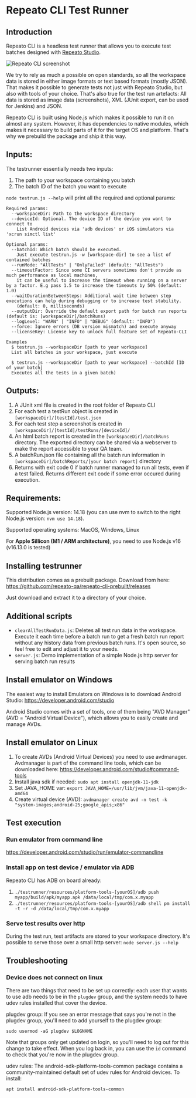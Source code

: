 # Repeato CLI Test Runner

## Introduction

Repeato CLI is a headless test runner that allows you to execute test batches designed with [Repeato Studio](https://www.repeato.app).

![Repeato CLI screenshot](https://www.repeato.app/wp-content/uploads/2022/08/cli-screenshot.png)

We try to rely as much a possible on open standards, so all the workspace data is stored in either image formats or text based formats (mostly JSON).
That makes it possible to generate tests not just with Repeato Studio, but also with tools of your choice.
That's also true for the test run artefacts: All data is stored as image data (screenshots), XML (JUnit export, can be used for Jenkins) and JSON.

Repeato CLI is built using Node.js which makes it possible to run it on almost any system. However, it has dependencies to native modules, which makes it necessary to build parts of it for the target OS and platform. That's why we prebuild the package and ship it this way.

## Inputs:

The testrunner essentially needs two inputs:

1. The path to your workspace containing you batch
2. The batch ID of the batch you want to execute

`node testrun.js --help` will print all the required and optional params:

```
Required params:
  --workspaceDir: Path to the workspace directory
  --deviceId: Optional. The device ID of the device you want to connect to
    List Android devices via 'adb devices' or iOS simulators via 'xcrun simctl list'

Optional params:
  --batchId: Which batch should be executed.
    Just execute testrun.js -w [workspace-dir] to see a list of contained batches
  --runMode: "AllTests" | "OnlyFailed" (default: "AllTests")
  --timeoutFactor: Since some CI servers sometimes don't provide as much performance as local machines,
    it can be useful to increase the timeout when running on a server by a factor. E.g pass 1.5 to increase the timeouts by 50% (default: 1.0)
  --waitDurationBetweenSteps: Additional wait time between step executions can help during debugging or to increase test stability.
    (default: 0, milliseconds)
  --outputDir: Override the default export path for batch run reports (default is: [workspaceDir]/batchRuns)
  --logLevel: "WARN" | "INFO" | "DEBUG" (default: "INFO")
  --force: Ignore errors (DB version mismatch) and execute anyway
  --licenseKey: License key to unlock full feature set of Repeato-CLI

Examples
  $ testrun.js --workspaceDir [path to your workspace]
  List all batches in your workspace, just execute

  $ testrun.js --workspaceDir [path to your workspace] --batchId [ID of your batch]
  Executes all the tests in a given batch)
```

## Outputs:

1. A JUnit xml file is created in the root folder of Repeato CLI
2. For each test a testRun object is created in `[workspaceDir]/[testId]/test.json`
3. For each test step a screenshot is created in `[workspaceDir]/[testId]/testRuns/[deviceId]/`
4. An html batch report is created in the `[workspaceDir]/batchRuns` directory. The exported directory can be shared via a webserver to make the report accessible to your QA team.
5. A batchRun.json file containing all the batch run information in `[workspaceDir]/batchReports/[your batch report]` directory
6. Returns with exit code 0 if batch runner managed to run all tests, even if a test failed. Returns different exit code if some error occured during execution.

## Requirements:

Supported Node.js version: 14.18 (you can use nvm to switch to the right Node.js version: `nvm use 14.18`).

Supported operating systems: MacOS, Windows, Linux

For **Apple Sillicon (M1 / ARM architecture)**, you need to use Node.js v16 (v16.13.0 is tested)

## Installing testrunner

This distribution comes as a prebuilt package. Download from here: https://github.com/repeato-qa/repeato-cli-prebuilt/releases

Just download and extract it to a directory of your choice.

## Additional scripts

- `clearAllTestRunData.js`: Deletes all test run data in the workspace. Execute it each time before a batch run to get a fresh batch run report without any history data from previous batch runs. It's open source, so feel free to edit and adjust it to your needs.
- `server.js`: Demo implementation of a simple Node.js http server for serving batch run results

## Install emulator on Windows

The easiest way to install Emulators on Windows is to download Android Studio: https://developer.android.com/studio

Android Studio comes with a set of tools, one of them being "AVD Manager" (AVD = "Android Virtual Device"), which allows you to easily create and manage AVDs.

## Install emulator on Linux

1. To create AVDs (Android Virtual Devices) you need to use avdmanager. Avdmanager is part of the command line tools, which can be downloaded here: https://developer.android.com/studio#command-tools
2. Install java sdk if needed: `sudo apt install openjdk-11-jdk`
3. Set JAVA_HOME var: `export JAVA_HOME=/usr/lib/jvm/java-11-openjdk-amd64`
4. Create virtual device (AVD): `avdmanager create avd -n test -k "system-images;android-25;google_apis;x86"`

## Test execution

### Run emulator from command line

https://developer.android.com/studio/run/emulator-commandline

### Install app on test device / emulator via ADB

Repeato CLI has ADB on board already:

1. `./testrunner/resources/platform-tools-[yourOS]/adb push myapp/build/apk/myapp.apk /data/local/tmp/com.x.myapp`
2. `./testrunner/resources/platform-tools-[yourOS]/adb shell pm install -t -r -d /data/local/tmp/com.x.myapp`

### Serve test results over http

During the test run, test artifacts are stored to your workspace directory. It's possible to serve those over a small http server:
`node server.js --help`

## Troubleshooting

### Device does not connect on linux

There are two things that need to be set up correctly: each user that wants to use adb needs to be in the `plugdev` group, and the system needs to have udev rules installed that cover the device.

plugdev group: If you see an error message that says you're not in the plugdev group, you'll need to add yourself to the plugdev group:

`sudo usermod -aG plugdev $LOGNAME`

Note that groups only get updated on login, so you'll need to log out for this change to take effect. When you log back in, you can use the `id` command to check that you're now in the plugdev group.

udev rules: The android-sdk-platform-tools-common package contains a community-maintained default set of udev rules for Android devices. To install:

`apt install android-sdk-platform-tools-common`
